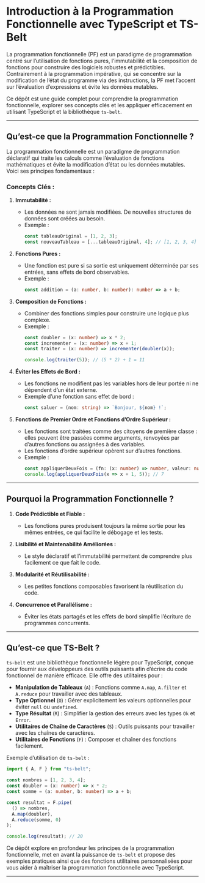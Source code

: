 # Introduction à la Programmation Fonctionnelle avec TypeScript et TS-Belt

La programmation fonctionnelle (PF) est un paradigme de programmation centré sur l’utilisation de fonctions pures, l’immutabilité et la composition de fonctions pour construire des logiciels robustes et prédictibles. Contrairement à la programmation impérative, qui se concentre sur la modification de l’état du programme via des instructions, la PF met l’accent sur l’évaluation d’expressions et évite les données mutables.

Ce dépôt est une guide complet pour comprendre la programmation fonctionnelle, explorer ses concepts clés et les appliquer efficacement en utilisant TypeScript et la bibliothèque `ts-belt`.

---

## **Qu’est-ce que la Programmation Fonctionnelle ?**

La programmation fonctionnelle est un paradigme de programmation déclaratif qui traite les calculs comme l’évaluation de fonctions mathématiques et évite la modification d’état ou les données mutables. Voici ses principes fondamentaux :

### **Concepts Clés :**
1. **Immutabilité :**
   - Les données ne sont jamais modifiées. De nouvelles structures de données sont créées au besoin.
   - Exemple :
     ```typescript
     const tableauOriginal = [1, 2, 3];
     const nouveauTableau = [...tableauOriginal, 4]; // [1, 2, 3, 4]
     ```

2. **Fonctions Pures :**
   - Une fonction est pure si sa sortie est uniquement déterminée par ses entrées, sans effets de bord observables.
   - Exemple :
     ```typescript
     const addition = (a: number, b: number): number => a + b;
     ```

3. **Composition de Fonctions :**
   - Combiner des fonctions simples pour construire une logique plus complexe.
   - Exemple :
     ```typescript
     const doubler = (x: number) => x * 2;
     const incrementer = (x: number) => x + 1;
     const traiter = (x: number) => incrementer(doubler(x));

     console.log(traiter(5)); // (5 * 2) + 1 = 11
     ```

4. **Éviter les Effets de Bord :**
   - Les fonctions ne modifient pas les variables hors de leur portée ni ne dépendent d’un état externe.
   - Exemple d’une fonction sans effet de bord :
     ```typescript
     const saluer = (nom: string) => `Bonjour, ${nom} !`;
     ```

5. **Fonctions de Premier Ordre et Fonctions d’Ordre Supérieur :**
   - Les fonctions sont traitées comme des citoyens de première classe : elles peuvent être passées comme arguments, renvoyées par d’autres fonctions ou assignées à des variables.
   - Les fonctions d’ordre supérieur opèrent sur d’autres fonctions.
   - Exemple :
     ```typescript
     const appliquerDeuxFois = (fn: (x: number) => number, valeur: number) => fn(fn(valeur));
     console.log(appliquerDeuxFois(x => x + 1, 5)); // 7
     ```

---

## **Pourquoi la Programmation Fonctionnelle ?**

1. **Code Prédictible et Fiable :**
   - Les fonctions pures produisent toujours la même sortie pour les mêmes entrées, ce qui facilite le débogage et les tests.

2. **Lisibilité et Maintenabilité Améliorées :**
   - Le style déclaratif et l’immutabilité permettent de comprendre plus facilement ce que fait le code.

3. **Modularité et Réutilisabilité :**
   - Les petites fonctions composables favorisent la réutilisation du code.

4. **Concurrence et Parallélisme :**
   - Éviter les états partagés et les effets de bord simplifie l’écriture de programmes concurrents.

---

## **Qu’est-ce que TS-Belt ?**

`ts-belt` est une bibliothèque fonctionnelle légère pour TypeScript, conçue pour fournir aux développeurs des outils puissants afin d’écrire du code fonctionnel de manière efficace. Elle offre des utilitaires pour :

- **Manipulation de Tableaux** (`A`) : Fonctions comme `A.map`, `A.filter` et `A.reduce` pour travailler avec des tableaux.
- **Type Optionnel** (`O`) : Gérer explicitement les valeurs optionnelles pour éviter `null` ou `undefined`.
- **Type Résultat** (`R`) : Simplifier la gestion des erreurs avec les types `Ok` et `Error`.
- **Utilitaires de Chaîne de Caractères** (`S`) : Outils puissants pour travailler avec les chaînes de caractères.
- **Utilitaires de Fonctions** (`F`) : Composer et chaîner des fonctions facilement.

Exemple d’utilisation de `ts-belt` :
```typescript
import { A, F } from "ts-belt";

const nombres = [1, 2, 3, 4];
const doubler = (x: number) => x * 2;
const somme = (a: number, b: number) => a + b;

const resultat = F.pipe(
  () => nombres,
  A.map(doubler),
  A.reduce(somme, 0)
);

console.log(resultat); // 20
```

Ce dépôt explore en profondeur les principes de la programmation fonctionnelle, met en avant la puissance de `ts-belt` et propose des exemples pratiques ainsi que des fonctions utilitaires personnalisées pour vous aider à maîtriser la programmation fonctionnelle avec TypeScript.

---